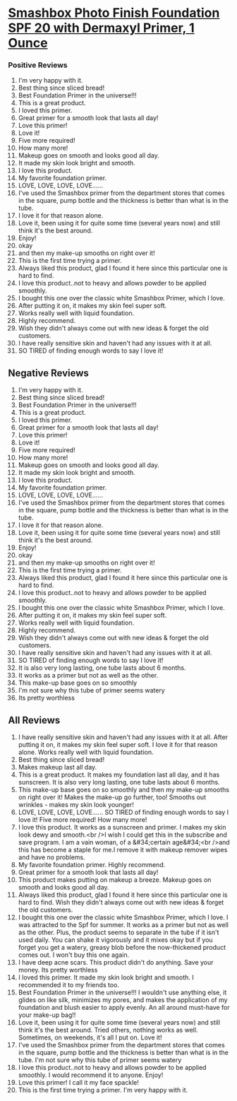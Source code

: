 # [Smashbox Photo Finish Foundation SPF 20 with Dermaxyl Primer, 1 Ounce](https://products.checkmycream.com/products/Smashbox-Photo-Finish-Foundation-SPF-20-with-Dermaxyl-Primer-1-Ounce.html)

### Positive Reviews

<ol>
      <li>I&#x27;m very happy with it.</li>
      <li>Best thing since sliced bread!</li>
      <li>Best Foundation Primer in the universe!!!</li>
      <li>This is a great product.</li>
      <li>I loved this primer.</li>
      <li>Great primer for a smooth look that lasts all day!</li>
      <li>Love this primer!  </li>
      <li>Love it!</li>
      <li>Five more required!</li>
      <li>How many more!</li>
      <li>Makeup goes on smooth and looks good all day.</li>
      <li>It made my skin look bright and smooth.</li>
      <li>I love this product.</li>
      <li>My favorite foundation primer.</li>
      <li>LOVE, LOVE, LOVE, LOVE......</li>
      <li>I&#x27;ve used the Smashbox primer from the department stores that comes in the square, pump bottle and the thickness is better than what is in the tube.  </li>
      <li>I love it for that reason alone.</li>
      <li>Love it, been using it for quite some time (several years now) and still think it&#x27;s the best around.  </li>
      <li>Enjoy!</li>
      <li>okay</li>
      <li>and then my make-up smooths on right over it!  </li>
      <li>This is the first time trying a primer.</li>
      <li>Always liked this product, glad I found it here since this particular one is hard to find.  </li>
      <li>I  love this product..not to heavy and allows powder to be applied smoothly.</li>
      <li>I bought this one over the classic white Smashbox Primer, which I love.  </li>
      <li>After putting it on, it makes my skin feel super soft.</li>
      <li>Works really well with liquid foundation.</li>
      <li>Highly recommend.</li>
      <li>Wish they didn&#x27;t always come out with new ideas &amp; forget the old customers.</li>
      <li>I have really sensitive skin and haven&#x27;t had any issues with it at all.</li>
      <li>SO TIRED of finding enough words to say I love it!</li>
</ol>


<h2>Negative Reviews</h2>
<ol>
<li> I&#x27;m very happy with it.</li>
<li> Best thing since sliced bread!</li>
<li> Best Foundation Primer in the universe!!!</li>
<li> This is a great product.</li>
<li> I loved this primer.</li>
<li> Great primer for a smooth look that lasts all day!</li>
<li> Love this primer!  </li>
<li> Love it!</li>
<li> Five more required!</li>
<li> How many more!</li>
<li> Makeup goes on smooth and looks good all day.</li>
<li> It made my skin look bright and smooth.</li>
<li> I love this product.</li>
<li> My favorite foundation primer.</li>
<li> LOVE, LOVE, LOVE, LOVE......</li>
<li> I&#x27;ve used the Smashbox primer from the department stores that comes in the square, pump bottle and the thickness is better than what is in the tube.  </li>
<li> I love it for that reason alone.</li>
<li> Love it, been using it for quite some time (several years now) and still think it&#x27;s the best around.  </li>
<li> Enjoy!</li>
<li> okay</li>
<li> and then my make-up smooths on right over it!  </li>
<li> This is the first time trying a primer.</li>
<li> Always liked this product, glad I found it here since this particular one is hard to find.  </li>
<li> I  love this product..not to heavy and allows powder to be applied smoothly.</li>
<li> I bought this one over the classic white Smashbox Primer, which I love.  </li>
<li> After putting it on, it makes my skin feel super soft.</li>
<li> Works really well with liquid foundation.</li>
<li> Highly recommend.</li>
<li> Wish they didn&#x27;t always come out with new ideas &amp; forget the old customers.</li>
<li> I have really sensitive skin and haven&#x27;t had any issues with it at all.</li>
<li> SO TIRED of finding enough words to say I love it!</li>
<li> It is also very long lasting, one tube lasts about 6 months.</li>
<li> It works as a primer but not as well as the other.</li>
<li> This make-up base goes on so smoothly</li>
<li> I&#x27;m not sure why this tube of primer seems watery</li>
<li> Its pretty worthless</li>
</ol>

<h2>All Reviews</h2>

<ol>
    <li> I have really sensitive skin and haven&#x27;t had any issues with it at all. After putting it on, it makes my skin feel super soft. I love it for that reason alone. Works really well with liquid foundation.</li>
    <li> Best thing since sliced bread!</li>
    <li> Makes makeup last all day.</li>
    <li> This is a great product. It makes my foundation last all day, and it has sunscreen. It is also very long lasting, one tube lasts about 6 months.</li>
    <li> This make-up base goes on so smoothly and then my make-up smooths on right over it!  Makes the make-up go further, too!  Smooths out wrinkles - makes my skin look younger!</li>
    <li> LOVE, LOVE, LOVE, LOVE...... SO TIRED of finding enough words to say I love it! Five more required! How many more!</li>
    <li> I love this product. It works as a sunscreen and primer. I makes my skin look dewy and smooth.&lt;br /&gt;I wish I could get this in the subscribe and save program. I am a vain woman, of a &amp;#34;certain age&amp;#34;&lt;br /&gt;and this has become a staple for me.I remove it with makeup remover wipes and have no problems.</li>
    <li> My favorite foundation primer. Highly recommend.</li>
    <li> Great primer for a smooth look that lasts all day!</li>
    <li> This product makes putting on makeup a breeze. Makeup goes on smooth and looks good all day.</li>
    <li> Always liked this product, glad I found it here since this particular one is hard to find.  Wish they didn&#x27;t always come out with new ideas &amp; forget the old customers.</li>
    <li> I bought this one over the classic white Smashbox Primer, which I love.  I was attracted to the Spf for summer.  It works as a primer but not as well as the other. Plus, the product seems to separate in the tube if it isn&#x27;t used daily.  You can shake it vigorously and it mixes okay but if you forget you get a watery, greasy blob before the now-thickened product comes out. I won&#x27;t buy this one again.</li>
    <li> I have deep acne scars. This product didn&#x27;t do anything. Save your money. Its pretty worthless</li>
    <li> I loved this primer. It made my skin look bright and smooth. I recommended it to my friends too.</li>
    <li> Best Foundation Primer in the universe!!! I wouldn&#x27;t use anything else, it glides on like silk, minimizes my pores, and makes the application of my foundation and blush easier to apply evenly. An all around must-have for your make-up bag!!</li>
    <li> Love it, been using it for quite some time (several years now) and still think it&#x27;s the best around.  Tried others, nothing works as well.  Sometimes, on weekends, it&#x27;s all I put on.  Love it!</li>
    <li> I&#x27;ve used the Smashbox primer from the department stores that comes in the square, pump bottle and the thickness is better than what is in the tube.  I&#x27;m not sure why this tube of primer seems watery</li>
    <li> I  love this product..not to heavy and allows powder to be applied smoothly. I would recommend it to anyone. Enjoy!</li>
    <li> Love this primer!  I call it my face spackle!</li>
    <li> This is the first time trying a primer. I&#x27;m very happy with it.</li>
</ol>




